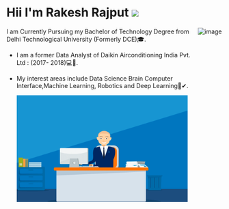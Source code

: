 # Hii I'm Rakesh Rajput  <img src="https://raw.githubusercontent.com/MartinHeinz/MartinHeinz/master/wave.gif" width="30px">
<img align="right" height="180px" src="https://raw.githubusercontent.com/Rakesh-Rajput1/image1/main/tenor.gif" alt="image" />
<p align="left">
     
I am Currently Pursuing my Bachelor of Technology Degree from Delhi Technological University (Formerly DCE)🎓.
- I am a former Data Analyst of Daikin Airconditioning India Pvt. Ltd : (2017- 2018)💻🤵.
- My interest areas include Data Science Brain Computer Interface,Machine Learning, Robotics and Deep Learning🤵✔.


   <img align="Center" height="250px" width="400" src="https://raw.githubusercontent.com/Rakesh-Rajput1/image1/main/office.gif" alt="image" />

     
     
     
     
  


